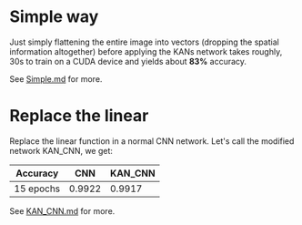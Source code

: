 # Simple way

Just simply flattening the entire image into vectors (dropping the spatial information altogether) before applying the KANs network takes roughly, 30s to train on a CUDA device and yields about **83%** accuracy.

See [Simple.md](Simple/Simple.md) for more.

# Replace the linear

Replace the linear function in a normal CNN network. Let's call the modified network KAN_CNN, we get:

| Accuracy | CNN | KAN_CNN |
| --- | --- | --- |
| 15 epochs | 0.9922 | 0.9917 |

See [KAN_CNN.md](Replace_linear/KAN_CNN.md) for more.

